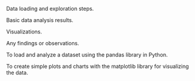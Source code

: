 Data loading and exploration steps.

Basic data analysis results.

Visualizations.

Any findings or observations.

To load and analyze a dataset using the pandas library in Python.

To create simple plots and charts with the matplotlib library for visualizing the data.
